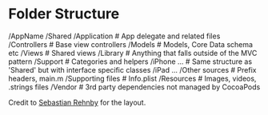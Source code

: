 # Folder Structure

/AppName
    /Shared
        /Application      # App delegate and related files
        /Controllers      # Base view controllers
        /Models           # Models, Core Data schema etc
        /Views            # Shared views
        /Library          # Anything that falls outside of the MVC pattern
        /Support          # Categories and helpers
    /iPhone
        ...               # Same structure as 'Shared' but with interface specific classes
    /iPad
        ...
    /Other sources        # Prefix headers, main.m
    /Supporting files     # Info.plist
/Resources                # Images, videos, .strings files
/Vendor                   # 3rd party dependencies not managed by CocoaPods


Credit to [Sebastian Rehnby](http://www.sebastianrehnby.com/) for the layout.
